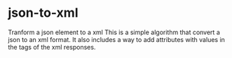 # json-to-xml
Tranform a json element to a xml
This is a simple algorithm that convert a json to an xml format.
It also includes a way to add attributes with values in the tags of the xml responses.
